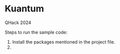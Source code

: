 # Kuantum
QHack 2024

Steps to run the sample code:
1. Install the packages mentioned in the project file.
2. 
    
